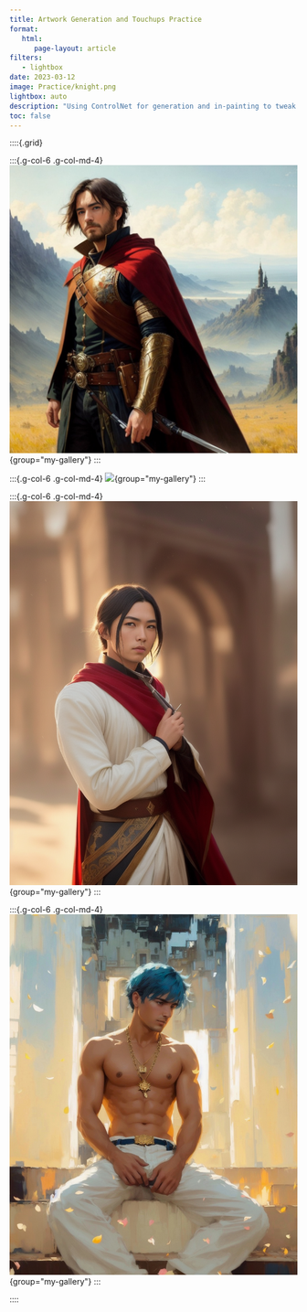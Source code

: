 ```yaml
---
title: Artwork Generation and Touchups Practice
format:
   html:
      page-layout: article
filters:
   - lightbox
date: 2023-03-12
image: Practice/knight.png
lightbox: auto
description: "Using ControlNet for generation and in-painting to tweak and fix the artwork to get the desired output."
toc: false
---
```



::::{.grid}

:::{.g-col-6 .g-col-md-4}
![](Practice/knight-king.png){group="my-gallery"}
:::

:::{.g-col-6 .g-col-md-4}
![](Practice/knight.png){group="my-gallery"}
:::

:::{.g-col-6 .g-col-md-4}
![](Practice/girl.png){group="my-gallery"}
:::

:::{.g-col-6 .g-col-md-4}
![](Practice/boy.jpg){group="my-gallery"}
:::

::::
